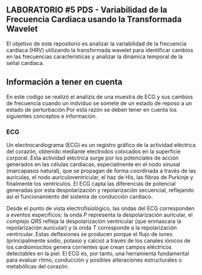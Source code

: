 ## LABORATORIO #5 PDS - Variabilidad de la Frecuencia Cardiaca usando la Transformada Wavelet
El objetivo de este repositorio es analizar la variabilidad de la frecuencia cardíaca (HRV) utilizando la transformada wavelet para identificar cambios en las frecuencias características 
y analizar la dinámica temporal de la señal cardíaca.

## Información a tener en cuenta 
En este codigo se realizó el analizis de una muestra de  ECG y sus cambios de frecuencia cuando un indviduo se somete de un estado de reposo a un estado de perturbación.Por esta razón se deben tener en cuenta los siguientes conceptos e información.
### ECG
Un electrocardiograma (ECG) es un registro gráfico de la actividad eléctrica del corazón, obtenido mediante electrodos colocados en la superficie corporal. Esta actividad eléctrica surge por los potenciales de acción generados en las células cardíacas, especialmente en el nodo sinusal (marcapasos natural), que se propagan de forma coordinada a través de las aurículas, el nodo auriculoventricular, el haz de His, las fibras de Purkinje y finalmente los ventrículos. El ECG capta las diferencias de potencial generadas por esta despolarización y repolarización secuencial, reflejando así el funcionamiento del sistema de conducción cardíaco.  

Desde el punto de vista electrofisiológico, las ondas del ECG corresponden a eventos específicos: la onda *P* representa la despolarización auricular, el *complejo QRS* refleja la despolarización ventricular (que enmascara la repolarización auricular) y la onda *T* corresponde a la repolarización ventricular. Estas deflexiones se producen porque el flujo de iones (principalmente sodio, potasio y calcio) a través de los canales iónicos de los cardiomiocitos genera corrientes que crean campos eléctricos detectables en la piel. El ECG es, por tanto, una herramienta fundamental para evaluar ritmo, conducción y posibles alteraciones estructurales o metabólicas del corazón.
